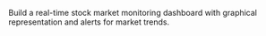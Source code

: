 Build a real-time stock market monitoring dashboard with graphical representation and alerts for market trends.
